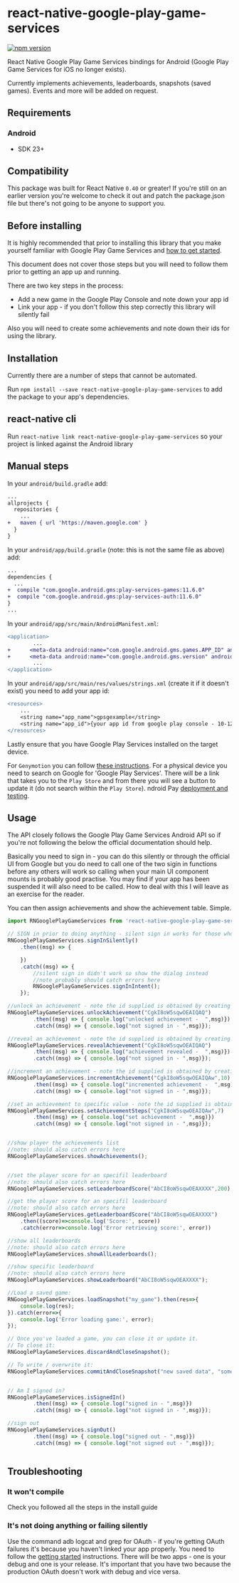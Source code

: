 # react-native-google-play-game-services

[![npm version](https://img.shields.io/npm/v/react-native-google-play-game-services.svg?style=flat-square)](https://www.npmjs.com/package/react-native-google-play-game-services)

React Native Google Play Game Services bindings for Android (Google Play Game Services for iOS no longer exists).

Currently implements achievements, leaderboards, snapshots (saved games). Events and more will be added on request.

## Requirements

### Android

* SDK 23+

## Compatibility

This package was built for React Native `0.40` or greater! If you're still on an earlier version you're welcome to check it out and patch the package.json file but there's not going to be anyone to support you.

## Before installing

It is highly recommended that prior to installing this library that you make yourself familiar with Google Play Game Services and [how to get started](https://developers.google.com/games/services/android/quickstart).

This document does not cover those steps but you will need to follow them prior to getting an app up and running.

There are two key steps in the process:
- Add a new game in the Google Play Console and note down your app id
- Link your app - if you don't follow this step correctly this library will silently fail

Also you will need to create some achievements and note down their ids for using the library.

## Installation

Currently there are a number of steps that cannot be automated.

Run `npm install --save react-native-google-play-game-services` to add the package to your app's dependencies.

## react-native cli

Run `react-native link react-native-google-play-game-services` so your project is linked against the Android library

## Manual steps

In your `android/build.gradle` add:

```diff
...
allprojects {
  repositories {
    ...
+   maven { url 'https://maven.google.com' }
  }
}
```

In your `android/app/build.gradle` (note: this is not the same file as above) add:

```diff
...
dependencies {
  ...
+  compile "com.google.android.gms:play-services-games:11.6.0"
+  compile "com.google.android.gms:play-services-auth:11.6.0"
}
...
```

In your `android/app/src/main/AndroidManifest.xml`:

```diff
<application>
        ...
+      <meta-data android:name="com.google.android.gms.games.APP_ID" android:value="@string/app_id" />
+      <meta-data android:name="com.google.android.gms.version" android:value="@integer/google_play_services_version"/>
        ...
</application>
```

In your `android/app/src/main/res/values/strings.xml` (create it if it doesn't exist) you need to add your app id:

```diff
<resources>
    ...
    <string name="app_name">gpsgexample</string>
    <string name="app_id">{your app id from google play console - 10-12 digit number}</string>
</resources>
```


Lastly ensure that you have Google Play Services installed on the target device.

For `Genymotion` you can follow [these instructions](http://stackoverflow.com/questions/20121883/how-to-install-google-play-services-in-a-genymotion-vm-with-no-drag-and-drop-su/20137324#20137324).
For a physical device you need to search on Google for 'Google Play Services'. There will be a link that takes you to the `Play Store` and from there you will see a button to update it (do not search within the `Play Store`).
ndroid Pay [deployment and testing](https://developers.google.com/android-pay/deployment).

## Usage

The API closely follows the Google Play Game Services Android API so if you're not following the below the official documentation should help.

Basically you need to sign in - you can do this silently or through the official UI from Google but you do need to call one of the two sigin in functions before any others will work so calling when your main UI component mounts is probably good practise. You may find if your app has been suspended it will also need to be called. How to deal with this I will leave as an exercise for the reader.

You can then assign achievements and show the achievement table. Simple.

```javascript
import RNGooglePlayGameServices from 'react-native-google-play-game-services';

// SIGN in prior to doing anything - silent sign in works for those who are already logged into google play gaming services
RNGooglePlayGameServices.signInSilently()
	.then((msg) => {

	})
	.catch((msg) => {
		//silent sign in didn't work so show the dialog instead
		//note probably should catch errors here
		RNGooglePlayGameServices.signInIntent();
	});

//unlock an achievement - note the id supplied is obtained by creating a new achievement in the play console
RNGooglePlayGameServices.unlockAchievement("CgkI8oW5sqwOEAIQAQ")
        .then((msg) => { console.log("unlocked achievement -  ",msg)})
        .catch((msg) => { console.log("not signed in - ",msg)});

//reveal an achievement - note the id supplied is obtained by creating a new achievement in the play console
RNGooglePlayGameServices.revealAchievement("CgkI8oW5sqwOEAIQAQ")
        .then((msg) => { console.log("achievement revealed -  ",msg)})
        .catch((msg) => { console.log("not signed in - ",msg)});

//increment an achievement - note the id supplied is obtained by creating a new achievement in the play console
RNGooglePlayGameServices.incrementAchievement("CgkI8oW5sqwOEAIQAw",10)
        .then((msg) => { console.log("incremented achievement -  ",msg)})
		.catch((msg) => { console.log("not signed in - ",msg)});

//set an achievement to specific value - note the id supplied is obtained by creating a new achievement in the play console
RNGooglePlayGameServices.setAchievementSteps("CgkI8oW5sqwOEAIQAw",7)
        .then((msg) => { console.log("set achievement -  ",msg)})
        .catch((msg) => { console.log("not signed in - ",msg)});


//show player the achievements list
//note: should also catch errors here
RNGooglePlayGameServices.showAchievements();


//set the player score for an specifil leaderboard
//note: should also catch errors here
RNGooglePlayGameServices.setLeaderboardScore("AbCI8oW5sqwOEAXXXX",200);

//get the player score for an specifil leaderboard
//note: should also catch errors here
RNGooglePlayGameServices.getLeaderboardScore("AbCI8oW5sqwOEAXXXX")
    .then((score)=>console.log('Score:', score))
    .catch(error=>console.log('Error retrieving score:', error))

//show all leaderboards
//note: should also catch errors here
RNGooglePlayGameServices.showAllLeaderboards();

//show specific leaderboard
//note: should also catch errors here
RNGooglePlayGameServices.showLeaderboard("AbCI8oW5sqwOEAXXXX");

//Load a saved game:
RNGooglePlayGameServices.loadSnapshot("my_game").then(res=>{
    console.log(res);
}).catch(error=>{
    console.log('Error loading game:', error);
});

// Once you've loaded a game, you can close it or update it.
// To close it:
RNGooglePlayGameServices.discardAndCloseSnapshot();

// To write / overwrite it:
RNGooglePlayGameServices.commitAndCloseSnapshot("new saved data", "some description");


// Am I signed in?
RNGooglePlayGameServices.isSignedIn()
        .then((msg) => { console.log("signed in - ",msg)})
        .catch((msg) => { console.log("not signed in - ",msg)});

//sign out
RNGooglePlayGameServices.signOut()
        .then((msg) => { console.log("signed out - ",msg)})
		.catch((msg) => { console.log("not signed out - ",msg)});



```


## Troubleshooting

### It won't compile

Check you followed all the steps in the install guide

### It's not doing anything or failing silently

Use the command adb logcat and grep for OAuth - if you're getting OAuth failures it's because you haven't linked your app properly. You need to follow the [getting started](https://developers.google.com/games/services/android/quickstart) instructions. There will be two apps - one is your debug and one is your release. It's important that you have two because the production OAuth doesn't work with debug and vice versa.


  
